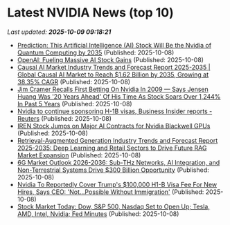 # Latest NVIDIA News (top 10)
_Last updated: **2025-10-09 09:18:21**_

- [Prediction: This Artificial Intelligence (AI) Stock Will Be the Nvidia of Quantum Computing by 2035](https://biztoc.com/x/cde7d90cf020a5a2) (Published: 2025-10-08)
- [OpenAI: Fueling Massive AI Stock Gains](https://realinvestmentadvice.com/resources/blog/openai-fueling-massive-ai-stock-gains/) (Published: 2025-10-08)
- [Causal AI Market Industry Trends and Forecast Report 2025-2035 | Global Causal AI Market to Reach $1.62 Billion by 2035, Growing at 38.35% CAGR](https://www.globenewswire.com/news-release/2025/10/08/3163136/28124/en/Causal-AI-Market-Industry-Trends-and-Forecast-Report-2025-2035-Global-Causal-AI-Market-to-Reach-1-62-Billion-by-2035-Growing-at-38-35-CAGR.html) (Published: 2025-10-08)
- [Jim Cramer Recalls First Betting On Nvidia In 2009 — Says Jensen Huang Was '20 Years Ahead' Of His Time As Stock Soars Over 1,244% In Past 5 Years](https://biztoc.com/x/2f2766284184343f) (Published: 2025-10-08)
- [Nvidia to continue sponsoring H-1B visas, Business Insider reports - Reuters](https://slashdot.org/firehose.pl?op=view&amp;id=179710876) (Published: 2025-10-08)
- [IREN Stock Jumps on Major AI Contracts for Nvidia Blackwell GPUs](https://biztoc.com/x/ed2cf34b0300a4f7) (Published: 2025-10-08)
- [Retrieval-Augmented Generation Industry Trends and Forecast Report 2025-2035: Deep Learning and Retail Sectors to Drive Future RAG Market Expansion](https://www.globenewswire.com/news-release/2025/10/08/3163113/28124/en/Retrieval-Augmented-Generation-Industry-Trends-and-Forecast-Report-2025-2035-Deep-Learning-and-Retail-Sectors-to-Drive-Future-RAG-Market-Expansion.html) (Published: 2025-10-08)
- [6G Market Outlook 2026-2036: Sub-THz Networks, AI Integration, and Non-Terrestrial Systems Drive $300 Billion Opportunity](https://www.globenewswire.com/news-release/2025/10/08/3163110/28124/en/6G-Market-Outlook-2026-2036-Sub-THz-Networks-AI-Integration-and-Non-Terrestrial-Systems-Drive-300-Billion-Opportunity.html) (Published: 2025-10-08)
- [Nvidia To Reportedly Cover Trump's $100,000 H1-B Visa Fee For New Hires, Says CEO: 'Not...Possible Without Immigration'](https://biztoc.com/x/25d778f17dc67d99) (Published: 2025-10-08)
- [Stock Market Today: Dow, S&P 500, Nasdaq Set to Open Up; Tesla, AMD, Intel, Nvidia; Fed Minutes](https://biztoc.com/x/665350ae9d012ee2) (Published: 2025-10-08)
